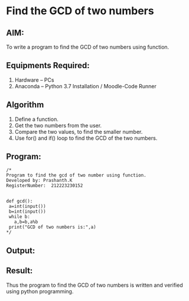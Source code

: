 # Find the GCD of two numbers

## AIM:
To write a program to find the GCD of two numbers using function.

## Equipments Required:
1. Hardware – PCs
2. Anaconda – Python 3.7 Installation / Moodle-Code Runner

## Algorithm
1. Define a function.
2. Get the two numbers from the user.
3. Compare the two values, to find the smaller number.
4. Use for() and if() loop to find the GCD of the two numbers.

## Program:
```
/*
Program to find the gcd of two number using function.
Developed by: Prashanth.K
RegisterNumber:  212223230152


def gcd():
 a=int(input())
 b=int(input())
 while b:
   a,b=b,a%b
 print("GCD of two numbers is:",a)
*/
```

## Output:



## Result:
Thus the program to find the GCD of two numbers is written and verified using python programming.
